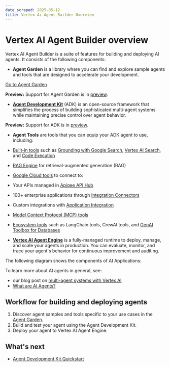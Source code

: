 ```yaml
---
date_scraped: 2025-05-12
title: Vertex Ai Agent Builder Overview
---
```


# Vertex AI Agent Builder overview 

Vertex AI Agent Builder is a suite of features for building and
deploying AI agents. It consists of the following components:

- **Agent Garden** is a library where you can find and explore sample agents
 and tools that are designed to accelerate your development.

 [Go to Agent Garden](https://console.cloud.google.com/vertex-ai/agents/agent-garden)

 **Preview:** Support for Agent Garden is in [preview](https://cloud.google.com/products#product-launch-stages).
- [**Agent Development Kit**](https://google.github.io/adk-docs/)
 (ADK) is an open-source framework that simplifies the process of building
 sophisticated multi-agent systems while maintaining precise control over
 agent behavior.

 **Preview:** Support for ADK is in [preview](https://cloud.google.com/products#product-launch-stages).
- **Agent Tools** are tools that you can equip your ADK agent to use, including:

 - [Built-in tools](https://google.github.io/adk-docs/tools/built-in-tools/) such as [Grounding with Google Search](https://cloud.google.com/vertex-ai/generative-ai/docs/multimodal/ground-with-google-search), [Vertex AI Search](https://cloud.google.com/generative-ai-app-builder/docs/enterprise-search-introduction), and [Code Execution](../multimodal/code-execution_1.md)
 - [RAG Engine](https://cloud.google.com/vertex-ai/generative-ai/docs/rag-quickstart#run-rag) for retrieval-augmented generation (RAG)
 - [Google Cloud tools](https://google.github.io/adk-docs/tools/google-cloud-tools/) to connect to:

 - Your APIs managed in [Apigee API Hub](/apigee/docs/apihub/what-is-api-hub)
 - 100+ enterprise applications through [Integration Connectors](/integration-connectors/docs/all-integration-connectors)
 - Custom integrations with [Application Integration](/application-integration/docs/overview)
 - [Model Context Protocol (MCP) tools](https://google.github.io/adk-docs/tools/mcp-tools/)
 - [Ecosystem tools](https://google.github.io/adk-docs/tools/third-party-tools/) such as LangChain tools, CrewAI tools, and [GenAI Toolbox for Databases](https://github.com/googleapis/genai-toolbox)
- [**Vertex AI Agent Engine**](https://cloud.google.com/vertex-ai/generative-ai/docs/agent-engine/overview)
 is a fully-managed runtime to deploy, manage, and scale your agents in
 production. You can evaluate, monitor, and trace your agent's behavior for
 continuous improvement and auditing.

The following diagram shows the components of AI Applications:

To learn more about AI agents in general, see:

- our blog post on [multi-agent systems with Vertex AI](/blog/products/ai-machine-learning/build-and-manage-multi-system-agents-with-vertex-ai)
- [What are AI Agents?](/discover/what-are-ai-agents)

## Workflow for building and deploying agents

1. Discover agent samples and tools specific to your use cases in the [Agent Garden](https://console.cloud.google.com/vertex-ai/agents/agent-garden).
2. Build and test your agent using the Agent Development Kit.
3. Deploy your agent to Vertex AI Agent Engine.

## What's next

- [Agent Development Kit Quickstart](https://cloud.google.com/vertex-ai/generative-ai/docs/agent-development-kit/quickstart)